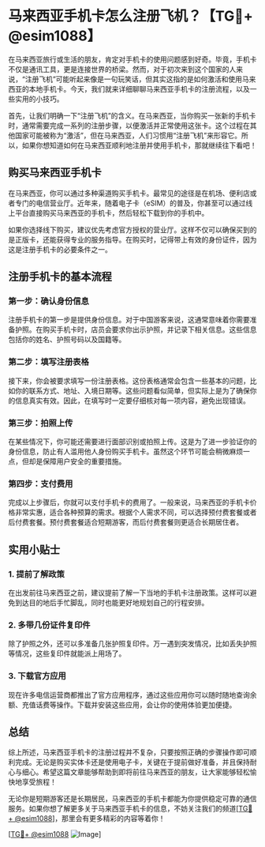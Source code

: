 # 马来西亚手机卡怎么注册飞机？【TG💪+ @esim1088】

在马来西亚旅行或生活的朋友，肯定对手机卡的使用问题感到好奇。毕竟，手机卡不仅是通讯工具，更是连接世界的桥梁。然而，对于初次来到这个国家的人来说，“注册飞机”可能听起来像是一句玩笑话，但其实这指的是如何激活和使用马来西亚的本地手机卡。今天，我们就来详细聊聊马来西亚手机卡的注册流程，以及一些实用的小技巧。

首先，让我们明确一下“注册飞机”的含义。在马来西亚，当你购买一张新的手机卡时，通常需要完成一系列的注册步骤，以便激活并正常使用这张卡。这个过程在其他国家可能被称为“激活”，但在马来西亚，人们习惯用“注册飞机”来形容它。所以，如果你想知道如何在马来西亚顺利地注册并使用手机卡，那就继续往下看吧！

## 购买马来西亚手机卡

在马来西亚，你可以通过多种渠道购买手机卡。最常见的途径是在机场、便利店或者专门的电信营业厅。近年来，随着电子卡（eSIM）的普及，你甚至可以通过线上平台直接购买马来西亚的手机卡，然后轻松下载到你的手机中。

如果你选择线下购买，建议优先考虑官方授权的营业厅。这样不仅可以确保买到的是正版卡，还能获得专业的服务指导。在购买时，记得带上有效的身份证件，因为这是注册手机卡的必要条件之一。

## 注册手机卡的基本流程

### 第一步：确认身份信息

注册手机卡的第一步是提供身份信息。对于中国游客来说，这通常意味着你需要准备护照。在购买手机卡时，店员会要求你出示护照，并记录下相关信息。这些信息包括你的姓名、护照号码以及国籍等。

### 第二步：填写注册表格

接下来，你会被要求填写一份注册表格。这份表格通常会包含一些基本的问题，比如你的联系方式、地址、入境日期等。这些问题看似简单，但实际上是为了确保你的信息真实有效。因此，在填写时一定要仔细核对每一项内容，避免出现错误。

### 第三步：拍照上传

在某些情况下，你可能还需要进行面部识别或拍照上传。这是为了进一步验证你的身份信息，防止有人滥用他人身份购买手机卡。虽然这个环节可能会稍微麻烦一点，但却是保障用户安全的重要措施。

### 第四步：支付费用

完成以上步骤后，你就可以支付手机卡的费用了。一般来说，马来西亚的手机卡价格非常实惠，适合各种预算的需求。根据个人需求不同，可以选择预付费套餐或者后付费套餐。预付费套餐适合短期游客，而后付费套餐则更适合长期居住者。

## 实用小贴士

### 1. 提前了解政策

在出发前往马来西亚之前，建议提前了解一下当地的手机卡注册政策。这样可以避免到达目的地后手忙脚乱，同时也能更好地规划自己的行程安排。

### 2. 多带几份证件复印件

除了护照之外，还可以多准备几张护照复印件。万一遇到突发情况，比如丢失护照等情况，这些复印件就能派上用场了。

### 3. 下载官方应用

现在许多电信运营商都推出了官方应用程序，通过这些应用你可以随时随地查询余额、充值话费等操作。下载并安装这些应用，会让你的使用体验更加便捷。

## 总结

综上所述，马来西亚手机卡的注册过程并不复杂，只要按照正确的步骤操作即可顺利完成。无论是购买实体卡还是使用电子卡，关键在于提前做好准备，并且保持耐心与细心。希望这篇文章能够帮助到即将前往马来西亚的朋友，让大家能够轻松愉快地享受旅程！

无论你是短期游客还是长期居民，马来西亚的手机卡都能为你提供稳定可靠的通信服务。如果你想了解更多关于马来西亚手机卡的信息，不妨关注我们的频道[[TG💪+ @esim1088](https://t.me/s/esim1088)]，那里会有更多精彩的内容等着你！

[[TG💪+ @esim1088](https://t.me/s/esim1088) ![Image](https://i.postimg.cc/4NQfJmqS/Snipaste-2025-05-13-00-14-12.png)]